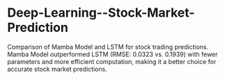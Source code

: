 # Deep-Learning--Stock-Market-Prediction
Comparison of Mamba Model and LSTM for stock trading predictions. Mamba Model outperformed LSTM (RMSE: 0.0323 vs. 0.1939) with fewer parameters and more efficient computation, making it a better choice for accurate stock market predictions.
